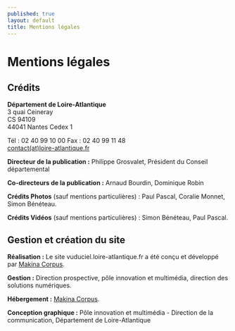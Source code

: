 ```yaml
---
published: true
layout: default
title: Mentions légales
---
```


# Mentions légales #

## Crédits

**Département de Loire-Atlantique**  
3 quai Ceineray  
CS 94109  
44041 Nantes Cedex 1

Tél : 02 40 99 10 00 
Fax : 02 40 99 11 48  
[contact(at)loire-atlantique.fr](mailto:contact@loire-atlantique.fr)

**Directeur de la publication :**
Philippe Grosvalet, Président du Conseil départemental

**Co-directeurs de la publication :**
Arnaud Bourdin, Dominique Robin

**Crédits Photos** (sauf mentions particulières) :
Paul Pascal, Coralie Monnet, Simon Bénéteau.

**Crédits Vidéos** (sauf mentions particulières) :
Simon Bénéteau, Paul Pascal.

## Gestion et création du site

**Réalisation :**
Le site vuduciel.loire-atlantique.fr a été conçu et développé par [Makina Corpus](http://www.makina-corpus.com/).

**Gestion :**
Direction prospective, pôle innovation et multimédia, direction des solutions numériques.

**Hébergement :**
[Makina Corpus](http://www.makina-corpus.com/).

**Conception graphique :**
Pôle innovation et multimédia - Direction de la communication, Département de Loire-Atlantique
